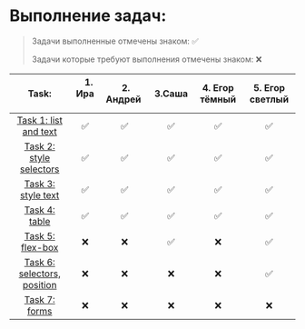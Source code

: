 # Выполнение задач:

> Задачи выполненные отмечены знаком: &#9989;
>
> Задачи которые требуют выполнения отмечены знаком: &#10060;

| Task:        | &nbsp;&nbsp; 1. Ира &nbsp;&nbsp; | &nbsp;2. Андрей&nbsp; | &nbsp;&nbsp; 3.Саша &nbsp;&nbsp; | 4. Егор тёмный | 5. Егор светлый |
|:---------------:|:---------------------:|:-----------------------:|:------------------:|:-------------:|:----------------:|
| [Task 1: list and text](https://momaesham.github.io/html-css/dz/1) | ✅ |  ✅ | ✅ | ✅ | ✅ |
| [Task 2: style selectors](https://momaesham.github.io/html-css/dz/2) | ✅ |  ✅ | ✅ | ✅ | ✅ |
| [Task 3: style text](https://momaesham.github.io/html-css/dz/3) | ✅ |  ✅ | ✅ | ✅ | ✅ |
| [Task 4: table](https://momaesham.github.io/html-css/dz/4) | ✅ | ✅ | ✅ | ✅ | ✅ |
| [Task 5: flex-box](https://momaesham.github.io/html-css/dz/5) | ❌ |  ❌ | ✅ | ❌ | ✅ |
| [Task 6: selectors, position](https://momaesham.github.io/html-css/dz/6) | ❌ |  ❌ | ❌ | ❌ | ✅ |
| [Task 7: forms](https://momaesham.github.io/html-css/dz/7) | ❌ |  ❌ | ❌ | ❌ | ❌ |
